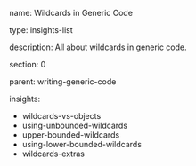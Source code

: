 name: Wildcards in Generic Code

type: insights-list

description: All about wildcards in generic code.

section: 0

parent: writing-generic-code 

insights:
  - wildcards-vs-objects
  - using-unbounded-wildcards
  - upper-bounded-wildcards
  - using-lower-bounded-wildcards
  - wildcards-extras
